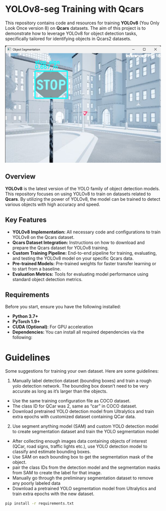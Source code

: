 # YOLOv8-seg Training with Qcars

This repository contains code and resources for training **YOLOv8** (You Only Look Once version 8) on **Qcars** datasets. The aim of this project is to demonstrate how to leverage YOLOv8 for object detection tasks, specifically tailored for identifying objects in Qcars2 datasets.

![Logo](./assets/yolo.png)


## Overview

**YOLOv8** is the latest version of the YOLO family of object detection models. This repository focuses on using YOLOv8 to train on datasets related to **Qcars**. By utilizing the power of YOLOv8, the model can be trained to detect various objects with high accuracy and speed.

## Key Features

- **YOLOv8 Implementation:** All necessary code and configurations to train YOLOv8 on the Qcars dataset.
- **Qcars Dataset Integration:** Instructions on how to download and prepare the Qcars dataset for YOLOv8 training.
- **Custom Training Pipeline:** End-to-end pipeline for training, evaluating, and testing the YOLOv8 model on your specific Qcars data.
- **Pre-trained Models:** Pre-trained weights for faster transfer learning or to start from a baseline.
- **Evaluation Metrics:** Tools for evaluating model performance using standard object detection metrics.

## Requirements

Before you start, ensure you have the following installed:

- **Python 3.7+**
- **PyTorch 1.9+**
- **CUDA (Optional)**: For GPU acceleration
- **Dependencies:** You can install all required dependencies via the following:

# Guidelines

Some suggestions for training your own dataset. Here are some guidelines:

1. Manually label detection dataset (bounding boxes) and train a rough yolo detection network. The bounding box doesn’t need to be very accurate as long as it’s larger than the objects.
- Use the same training configuration file as COCO dataset.
- The class ID for QCar was 2, same as “car” in COCO dataset.
- Download pretrained YOLO detection model from Ultralytics and train extra epochs with customized dataset containing QCar data.
2. Use segment anything model (SAM) and custom YOLO detection model to create segmentation dataset and train the YOLO segmentation model
- After collecting enough images data containing objects of interest (QCar, road signs, traffic lights etc.), use YOLO detection model to classify and estimate bounding boxes.
- Use SAM on each bounding box to get the segmentation mask of the object.
- pair the class IDs from the detection model and the segmentation masks from SAM to create the label for that image.
- Manually go through the preliminary segmentation dataset to remove any poorly labeled data
- Download a pretrained YOLO segmentation model from Ultralytics and train extra epochs with the new dataset.



```bash
pip install -r requirements.txt

